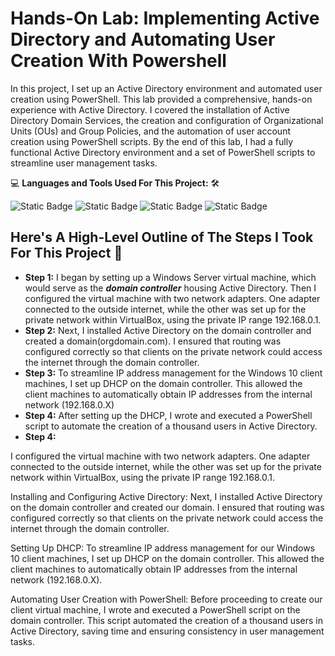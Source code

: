 # Hands-On Lab: Implementing Active Directory and Automating User Creation With Powershell

<p>In this project, I set up an Active Directory environment and automated user creation using PowerShell. This lab provided a comprehensive, hands-on experience with Active Directory. I covered the installation of Active Directory Domain Services, the creation and configuration of Organizational Units (OUs) and Group Policies, and the automation of user account creation using PowerShell scripts. By the end of this lab, I had a fully functional Active Directory environment and a set of PowerShell scripts to streamline user management tasks.
</p>

💻 **Languages and Tools Used For This Project:** 🛠️

![Static Badge](https://img.shields.io/badge/WINDOWS%20SERVER-blue?style=flat-square)
![Static Badge](https://img.shields.io/badge/WINDOWS%20POWERSHELL-blue?style=flat-square)
![Static Badge](https://img.shields.io/badge/WINDOWS%2010-blue?style=flat-square)
![Static Badge](https://img.shields.io/badge/VIRTUAL%20BOX-blue?style=flat-square)

<h2>Here's A High-Level Outline of The Steps I Took For This Project 🧱</h2>

  - **Step 1:** I began by setting up a Windows Server virtual machine, which would serve as the **_domain controller_** housing Active Directory. Then I configured the virtual machine with two network adapters. One adapter connected to the outside internet, while the other was set up for the private network within VirtualBox, using the private IP range 192.168.0.1.
  - **Step 2:** Next, I installed Active Directory on the domain controller and created a domain(orgdomain.com). I ensured that routing was configured correctly so that clients on the private network could access the internet through the domain controller.
  - **Step 3:** To streamline IP address management for the Windows 10 client machines, I set up DHCP on the domain controller. This allowed the client machines to automatically obtain IP addresses from the internal network (192.168.0.X)
  - **Step 4:** After setting up the DHCP, I wrote and executed a PowerShell script to automate the creation of a thousand users in Active Directory.
  - **Step 4:** 

I configured the virtual machine with two network adapters. One adapter connected to the outside internet, while the other was set up for the private network within VirtualBox, using the private IP range 192.168.0.1.

Installing and Configuring Active Directory:
Next, I installed Active Directory on the domain controller and created our domain. I ensured that routing was configured correctly so that clients on the private network could access the internet through the domain controller.

Setting Up DHCP:
To streamline IP address management for our Windows 10 client machines, I set up DHCP on the domain controller. This allowed the client machines to automatically obtain IP addresses from the internal network (192.168.0.X).

Automating User Creation with PowerShell:
Before proceeding to create our client virtual machine, I wrote and executed a PowerShell script on the domain controller. This script automated the creation of a thousand users in Active Directory, saving time and ensuring consistency in user management tasks.

